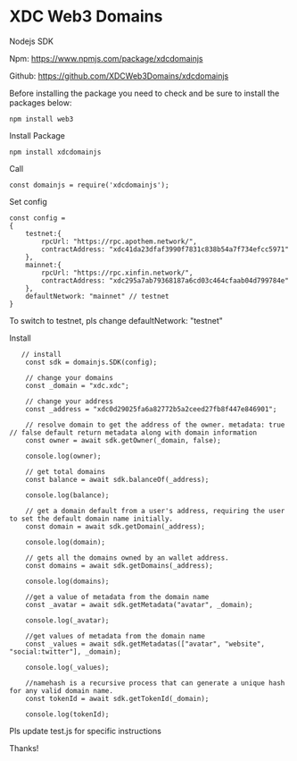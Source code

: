 # XDC Web3 Domains

Nodejs SDK

Npm: https://www.npmjs.com/package/xdcdomainjs

Github: https://github.com/XDCWeb3Domains/xdcdomainjs

Before installing the package you need to check and be sure to install the packages below:

```
npm install web3 
```

Install Package

```
npm install xdcdomainjs
```

Call 
```
const domainjs = require('xdcdomainjs');
```

Set config
```
const config = 
{
	testnet:{
		rpcUrl: "https://rpc.apothem.network/",
		contractAddress: "xdc41da23dfaf3990f7831c838b54a7f734efcc5971"
	},
	mainnet:{ 
		rpcUrl: "https://rpc.xinfin.network/",
		contractAddress: "xdc295a7ab79368187a6cd03c464cfaab04d799784e"
	},
	defaultNetwork: "mainnet" // testnet
}

```
To switch to testnet, pls change defaultNetwork: "testnet"

Install

```
   // install
	const sdk = domainjs.SDK(config);

	// change your domains
	const _domain = "xdc.xdc";
	
	// change your address
	const _address = "xdc0d29025fa6a82772b5a2ceed27fb8f447e846901";
	
	// resolve domain to get the address of the owner. metadata: true // false default return metadata along with domain information
	const owner = await sdk.getOwner(_domain, false);

	console.log(owner);

	// get total domains
	const balance = await sdk.balanceOf(_address);

	console.log(balance);

	// get a domain default from a user's address, requiring the user to set the default domain name initially.
	const domain = await sdk.getDomain(_address);

	console.log(domain);
	
	// gets all the domains owned by an wallet address.
	const domains = await sdk.getDomains(_address);

	console.log(domains);
	
	//get a value of metadata from the domain name
	const _avatar = await sdk.getMetadata("avatar", _domain);

	console.log(_avatar);
	
	//get values of metadata from the domain name
	const _values = await sdk.getMetadatas(["avatar", "website", "social:twitter"], _domain);

	console.log(_values);
	
	//namehash is a recursive process that can generate a unique hash for any valid domain name.
	const tokenId = await sdk.getTokenId(_domain);

	console.log(tokenId);
```

Pls update test.js for specific instructions

Thanks!



